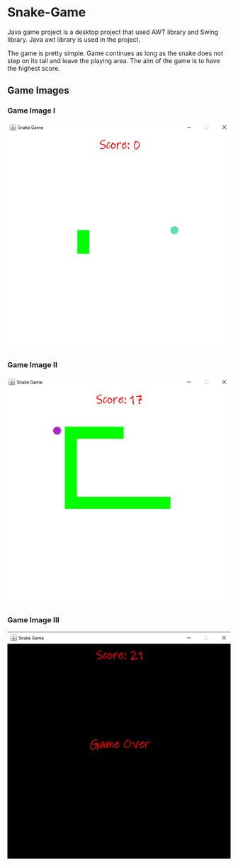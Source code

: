 # Snake-Game

 Java game project is a desktop project that used AWT library and Swing library. Java awt library is used in the project.

The game is pretty simple. Game continues as long as the snake does not step on its tail and leave the playing area. The aim of the game is to have the highest score.

## Game Images

### Game Image I

![](https://github.com/beyzayuksell/Snake-Game/blob/main/Application-Images/snakegame1.png)

### Game Image II

![](https://github.com/beyzayuksell/Snake-Game/blob/main/Application-Images/snakegame2.png)

### Game Image III

![](https://github.com/beyzayuksell/Snake-Game/blob/main/Application-Images/snakegame3.png)
